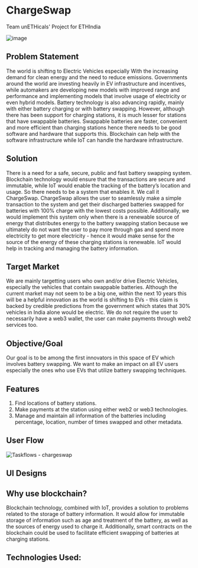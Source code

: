 # ChargeSwap
Team unETHicals' Project for ETHIndia 

![image](https://user-images.githubusercontent.com/66853318/205450279-5c97efbf-89dd-4c17-a0ca-abf1401d48c6.png)


## Problem Statement
The world is shifting to Electric Vehicles especially With the increasing demand for clean energy and the need to reduce emissions. Governments around the world are investing heavily in EV infrastructure and incentives, while automakers are developing new models with improved range and performance and implementing models that involve usage of electricity or even hybrid models. Battery technology is also advancing rapidly, mainly with either battery charging or with battery swapping. However, although there has been support for charging stations, it is much lesser for stations that have swappable batteries. Swappable batteries are faster, convenient and more efficient than charging stations hence there needs to be good software and hardware that supports this. Blockchain can help with the software infrastructure while IoT can handle the hardware infrastructure.

## Solution
There is a need for a safe, secure, public and fast battery swapping system. Blockchain technology would ensure that the transactions are secure and immutable, while IoT would enable the tracking of the battery’s location and usage. So there needs to be a system that enables it. We call it ChargeSwap. ChargeSwap allows the user to seamlessly make a simple transaction to the system and get their discharged batteries swapped for batteries with 100% charge with the lowest costs possible. Additionally, we would implement this system only when there is a renewable source of energy that distributes energy to the battery swapping station because we ultimately do not want the user to pay more through gas and spend more electricity to get more electricity - hence it would make sense for the source of the energy of these charging stations is renewable. IoT would help in tracking and managing the battery information.

## Target Market
We are mainly targetting users who own and/or drive Electric Vehicles, especially the vehicles that contain swappable batteries.
Although the current market may not seem to be a big one, within the next 10 years this will be a helpful innovation as the world is shifting to EVs - this claim is backed by credible predictions from the government which states that 30% vehicles in India alone would be electric. We do not require the user to necessarily have a web3 wallet, the user can make payments through web2 services too.

## Objective/Goal
Our goal is to be among the first innovators in this space of EV which involves battery swapping. We want to make an impact on all EV users especially the ones who use EVs that utilize battery swapping techniques.

## Features
1. Find locations of battery stations.
2. Make payments at the station using either web2 or web3 technologies.
3. Manage and maintain all information of the batteries including percentage, location, number of times swapped and other metadata.

## User Flow

![Taskflows - chargeswap](https://user-images.githubusercontent.com/66853318/205455195-177a6d04-58e8-4088-9ae5-f9aad19ec51c.png)

## UI Designs

## Why use blockchain?

Blockchain technology, combined with IoT, provides a solution to problems related to the storage of battery information. It would allow for immutable storage of information such as age and treatment of the battery, as well as the sources of energy used to charge it. Additionally, smart contracts on the blockchain could be used to facilitate efficient swapping of batteries at charging stations. 

## Technologies Used:




